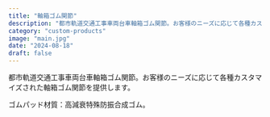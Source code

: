 ```yaml
---
title: "軸箱ゴム関節"
description: "都市軌道交通工事車両台車軸箱ゴム関節。お客様のニーズに応じて各種カスタマイズされた軸箱ゴム関節を提供します。ゴムパッド材質：高減衰特殊防振合成ゴム。"
category: "custom-products"
image: "main.jpg"
date: "2024-08-18"
draft: false
---
```


都市軌道交通工事車両台車軸箱ゴム関節。お客様のニーズに応じて各種カスタマイズされた軸箱ゴム関節を提供します。

ゴムパッド材質：高減衰特殊防振合成ゴム。